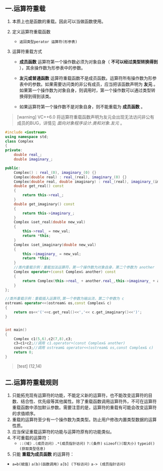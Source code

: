 ## 一.运算符重载
1.	本质上也是函数的重载。因此可以当做函数使用。
2.	定义运算符重载函数
	
	+	`返回类型perator 运算符(形参表)`
3.	运算符重载方式
	+ **成员函数** 运算符第一个操作数必须为对象自身（ **不可以经过类型转换得到** ），其余操作数为形参表中的参数。
	
	+ **友元或普通函数** 运算符重载函数不是成员函数。运算符所有操作数为形参表中的参数。如果需要访问类的非公有成员，应当把该函数声明为 **友元** 。如果第一个操作数为对象自身，则调用时，第一个操作数可以通过类型转换得到得到该类。
	
	+	如果运算符第一个操作数不是对象自身，则不能重载为 **成员函数** 。
	
	
>[warning] VC++6.0 将运算符重载函数声明为友元会出现无法访问非公有成员的BUG，详情见 *面向对象程序设计.类和对象.友元* 。

```c++
#include <iostream>
using namespace std;
class Complex
{
private:
    double real_;
    double imaginary_;

public:
    Complex() : real_(0), imaginary_(0) {}
    Complex(double real) : real_(real), imaginary_(0) {}
    Complex(double real, double imaginary) : real_(real), imaginary_(imaginary) {}
    double get_real() const
    {
        return this->real_;
    }
    double get_imaginary() const
    {
        return this->imaginary_;
    }
    Complex &set_real(double new_val) 
    {
        this->real_ = new_val;
        return *this;
    }
    Complex &set_imaginary(double new_val)
    {
        this->imaginary_ = new_val;
        return *this;
    }
	//类内重载示例：重载加法运算符，第一个操作数为对象自身，第二个参数为 another
	Complex operator+(const Complex& another) const
	{
		return Complex(this->real_ + another.real_,this->imaginary_ + another.imaginary_);
	}
};

//类外重载示例：重载插入运算符,第一个参数为输出流，第二个参数为 c
ostream& operator<<(ostream& os,const Complex& c)
{
	return os<<'('<<c.get_real()<<','<< c.get_imaginary()<<')';
}


int main()
{
    Complex c1(5,6),c2(7,8),c3;
	c3=c1+c2;//调用 c1.operator+(const Complex& another)
	cout<<c3;//调用 ostream& operator<<(ostream& os,const Complex& c)
    return 0;
}
```

>[test]
>(12,14)

## 二.运算符重载规则
1.	只能拓充现有运算符的功能，不能定义新的运算符，也不能改变运算符的目数、结合性、优先级等其他属性。除了重载函数调用运算符外，不可在运算符重载函数中添加默认参数。需要注意的是，运算符的重载有可能会改变运算符的求值顺序。
2.	重载的运算符至少有一个操作数为类类型。防止用户修改内置类型数据的运算性质。
3.	应当保证重载运算符的功能与运算符原有的功能类似。
4.	不可重载的运算符：
	+	 `::(域)` `.(成员访问)` `.*(成员指针访问)` `?:(条件)` `sizeof()(取大小)` `typeid()(获取类型信息)`
5.	只能 **重载为成员函数** 的运算符：
   +	`a=b(赋值)` `a(b)(函数调用)` `a[b] (下标访问)` `a-> (成员指针访问)`

